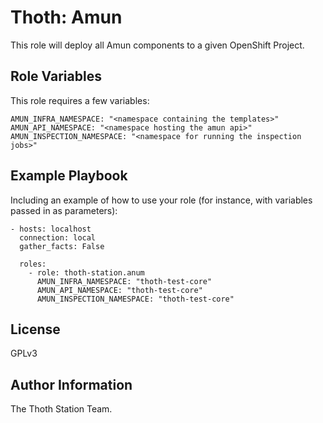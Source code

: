 Thoth: Amun
===========

This role will deploy all Amun components to a given OpenShift Project.

Role Variables
--------------

This role requires a few variables:

```
AMUN_INFRA_NAMESPACE: "<namespace containing the templates>"
AMUN_API_NAMESPACE: "<namespace hosting the amun api>"
AMUN_INSPECTION_NAMESPACE: "<namespace for running the inspection jobs>"
```

Example Playbook
----------------

Including an example of how to use your role (for instance, with variables passed in as parameters):

    - hosts: localhost
      connection: local
      gather_facts: False

      roles:
        - role: thoth-station.anum
          AMUN_INFRA_NAMESPACE: "thoth-test-core"
          AMUN_API_NAMESPACE: "thoth-test-core"
          AMUN_INSPECTION_NAMESPACE: "thoth-test-core"

License
-------

GPLv3

Author Information
------------------

The Thoth Station Team.